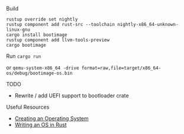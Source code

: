 
Build
```
rustup override set nightly
rustup component add rust-src --toolchain nightly-x86_64-unknown-linux-gnu
cargo install bootimage
rustup component add llvm-tools-preview
cargo bootimage
```

Run
`cargo run`

or
`qemu-system-x86_64 -drive format=raw,file=target/x86_64-os/debug/bootimage-os.bin`

TODO
* Rewrite / add UEFI support to bootloader crate

Useful Resources
* [Creating an Operating System](https://wiki.osdev.org/Creating_an_Operating_System)
* [Writing an OS in Rust](https://os.phil-opp.com/)
